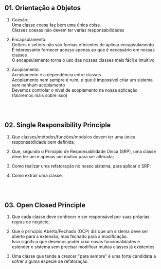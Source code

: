 <h2>01. Orientação a Objetos</h2>

 1. Coesão:</br>
   Uma classe coesa faz bem uma única coisa</br>
   Classes coesas não devem ter várias responsabilidades</br>

 2. Encapsulamento:</br>
    Getters e setters não são formas eficientes de aplicar encapsulamento</br>
    É interessante fornecer acesso apenas ao que é necessário em nossas classes</br>
    O encapsulamento torna o uso das nossas classes mais fácil e intuitivo</br>

 3. Acoplamento:</br>
    Acoplamento é a dependência entre classes</br>
    Acoplamento nem sempre é ruim, e que é impossível criar um sistema sem nenhum acoplamento</br>
    Devemos controlar o nível de acoplamento na nossa aplicação (falaremos mais sobre isso)</br>

</br></br>

<h2>02. Single Responsibility Principle</h2>

1. Que classes/métodos/funções/módulos devem ter uma única responsabilidade bem definida;</br>
   
2. Que, segundo o Princípio de Responsabilidade Única (SRP), uma classe deve ter um e apenas um motivo para ser alterada;</br>
   
3. Como realizar uma refatoração no nosso sistema, para aplicar o SRP;</br>
   
4. Como extrair uma classe.
   
</br></br>

<h2>03. Open Closed Principle</h2>

1. Que cada classe deve conhecer e ser responsável por suas próprias regras de negócio;</br>

2. Que o princípio Aberto/Fechado (OCP) diz que um sistema deve ser aberto para a extensão, mas fechado para a modificação.         
   Isso significa que devemos poder criar novas funcionalidades e estender o sistema sem precisar modificar muitas classes já existentes </br>

3. Uma classe que tende a crescer "para sempre" é uma forte candidata a sofrer alguma espécie de refatoração.</br>

</br></br>